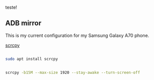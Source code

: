 teste! 

## ADB mirror 

This is my current configuration for my Samsung Galaxy A70 phone. 

[scrcpy](https://github.com/Genymobile/scrcpy)

```bash title="Installation"

sudo apt install scrcpy

```

```bash title="Running scrcpy, disabling phone screen"

scrcpy -b15M --max-size 1920 --stay-awake --turn-screen-off

```

